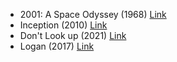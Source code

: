 - 2001: A Space Odyssey (1968) [Link](https://www.imdb.com/title/tt0062622/?ref_=nv_sr_srsg_0)
- Inception (2010) [Link](https://www.imdb.com/title/tt1375666/)
- Don't Look up (2021) [Link](https://www.imdb.com/title/tt11286314/) 
- Logan (2017) [Link](https://www.imdb.com/title/tt3315342/?ref_=nv_sr_srsg_0)
